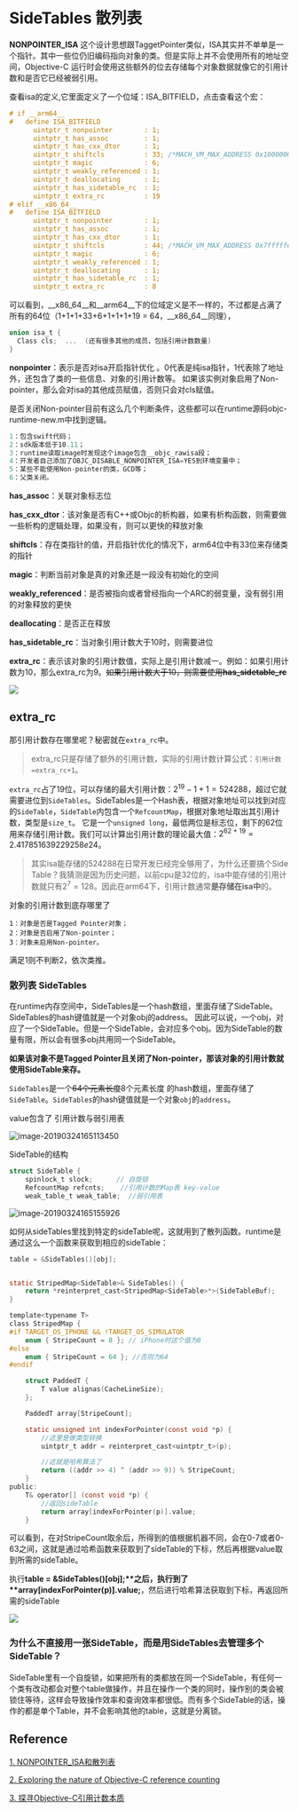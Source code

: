 # SideTables 散列表

**NONPOINTER_ISA** 这个设计思想跟TaggetPointer类似，ISA其实并不单单是一个指针。其中一些位仍旧编码指向对象的类。但是实际上并不会使用所有的地址空间，Objective-C 运行时会使用这些额外的位去存储每个对象数据就像它的引用计数和是否它已经被弱引用。

查看isa的定义,它里面定义了一个位域：ISA_BITFIELD，点击查看这个宏：

```objective-c
# if __arm64__
#   define ISA_BITFIELD                                                      \
      uintptr_t nonpointer        : 1;                                       \
      uintptr_t has_assoc         : 1;                                       \
      uintptr_t has_cxx_dtor      : 1;                                       \
      uintptr_t shiftcls          : 33; /*MACH_VM_MAX_ADDRESS 0x1000000000*/ \
      uintptr_t magic             : 6;                                       \
      uintptr_t weakly_referenced : 1;                                       \
      uintptr_t deallocating      : 1;                                       \
      uintptr_t has_sidetable_rc  : 1;                                       \
      uintptr_t extra_rc          : 19
# elif __x86_64__
#   define ISA_BITFIELD                                                        \
      uintptr_t nonpointer        : 1;                                         \
      uintptr_t has_assoc         : 1;                                         \
      uintptr_t has_cxx_dtor      : 1;                                         \
      uintptr_t shiftcls          : 44; /*MACH_VM_MAX_ADDRESS 0x7fffffe00000*/ \
      uintptr_t magic             : 6;                                         \
      uintptr_t weakly_referenced : 1;                                         \
      uintptr_t deallocating      : 1;                                         \
      uintptr_t has_sidetable_rc  : 1;                                         \
      uintptr_t extra_rc          : 8

```

可以看到，__x86_64__和__arm64__下的位域定义是不一样的，不过都是占满了所有的64位（1+1+1+33+6+1+1+1+19 = 64，__x86_64__同理），

```objective-c
union isa_t {  
  Class cls;  ...  (还有很多其他的成员，包括引用计数数量) 
}
```

 **nonpointer**：表示是否对isa开启指针优化 。0代表是纯isa指针，1代表除了地址外，还包含了类的一些信息、对象的引用计数等。 如果该实例对象启用了Non-pointer，那么会对isa的其他成员赋值，否则只会对cls赋值。



是否关闭Non-pointer目前有这么几个判断条件，这些都可以在runtime源码objc-runtime-new.m中找到逻辑。

```objective-c
1：包含swift代码；
2：sdk版本低于10.11；
3：runtime读取image时发现这个image包含__objc_rawisa段；
4：开发者自己添加了OBJC_DISABLE_NONPOINTER_ISA=YES到环境变量中；
5：某些不能使用Non-pointer的类，GCD等；
6：父类关闭。
```



**has_assoc**：关联对象标志位 

**has_cxx_dtor**：该对象是否有C++或Objc的析构器，如果有析构函数，则需要做一些析构的逻辑处理，如果没有，则可以更快的释放对象 

**shiftcls**：存在类指针的值，开启指针优化的情况下，arm64位中有33位来存储类的指针

**magic**：判断当前对象是真的对象还是一段没有初始化的空间

**weakly_referenced**：是否被指向或者曾经指向一个ARC的弱变量，没有弱引用的对象释放的更快

**deallocating**：是否正在释放 

**has_sidetable_rc**：当对象引用计数大于10时，则需要进位

 **extra_rc**：表示该对象的引用计数值，实际上是引用计数减一。例如：如果引用计数为10，那么extra_rc为9。~~如果引用计数大于10，则需要使用**has_sidetable_rc**~~

![](http://sylarimage.oss-cn-shenzhen.aliyuncs.com/2020-11-02-094715.png)

## extra_rc

那引用计数存在哪里呢？秘密就在`extra_rc`中。

> extra_rc只是存储了额外的引用计数，实际的引用计数计算公式：`引用计数=extra_rc+1`。

`extra_rc`占了19位，可以存储的最大引用计数：$2^{19}-1+1=524288$，超过它就需要进位到`SideTables`。SideTables是一个Hash表，根据对象地址可以找到对应的`SideTable`，`SideTable`内包含一个`RefcountMap`，根据对象地址取出其引用计数，类型是`size_t`。
它是一个`unsigned long`，最低两位是标志位，剩下的62位用来存储引用计数。我们可以计算出引用计数的理论最大值：$2^{62+19}=2.417851639229258e24$。

> 其实isa能存储的524288在日常开发已经完全够用了，为什么还要搞个Side Table？我猜测是因为历史问题，以前cpu是32位的，isa中能存储的引用计数就只有$2^{7}=128$。因此在arm64下，引用计数通常**是存储在isa中**的。



对象的引用计数到底存哪里了

```shell
1：对象是否是Tagged Pointer对象；
2：对象是否启用了Non-pointer；
3：对象未启用Non-pointer。
```

满足1则不判断2，依次类推。



### 散列表  SideTables

在runtime内存空间中，SideTables是一个hash数组，里面存储了SideTable。SideTables的hash键值就是一个对象obj的address。 因此可以说，一个obj，对应了一个SideTable。但是一个SideTable，会对应多个obj。因为SideTable的数量有限，所以会有很多obj共用同一个SideTable。



**如果该对象不是Tagged Pointer且关闭了Non-pointer，那该对象的引用计数就使用SideTable来存。**



`SideTables`是一个~~64个元素长度~~8个元素长度 的hash数组，里面存储了`SideTable`。`SideTables`的hash键值就是一个对象`obj`的`address`。

value包含了 引用计数与弱引用表




![image-20190324165113450](http://sylarimage.oss-cn-shenzhen.aliyuncs.com/2019-03-24-085318.jpg)



SideTable的结构

```objective-c
struct SideTable {
    spinlock_t slock;      // 自旋锁
    RefcountMap refcnts;    //引用计数的Map表 key-value
    weak_table_t weak_table;  //弱引用表
```

![image-20190324165155926](http://sylarimage.oss-cn-shenzhen.aliyuncs.com/2019-03-24-085324.jpg)



如何从sideTables里找到特定的sideTable呢，这就用到了散列函数。runtime是通过这么一个函数来获取到相应的sideTable：

```objective-c
table = &SideTables()[obj];


static StripedMap<SideTable>& SideTables() {
    return *reinterpret_cast<StripedMap<SideTable>*>(SideTableBuf);
}

```

```objective-c
template<typename T>
class StripedMap {
#if TARGET_OS_IPHONE && !TARGET_OS_SIMULATOR
    enum { StripeCount = 8 }; // iPhone时这个值为8
#else
    enum { StripeCount = 64 }; //否则为64
#endif

    struct PaddedT {
        T value alignas(CacheLineSize);
    };

    PaddedT array[StripeCount];

    static unsigned int indexForPointer(const void *p) {
        //这里是做类型转换
        uintptr_t addr = reinterpret_cast<uintptr_t>(p);

        //这就是哈希算法了
        return ((addr >> 4) ^ (addr >> 9)) % StripeCount;
    }
public:
    T& operator[] (const void *p) { 
        //返回sideTable
        return array[indexForPointer(p)].value; 
    }

```

可以看到，在对StripeCount取余后，所得到的值根据机器不同，会在0-7或者0-63之间，这就是通过哈希函数来获取到了sideTable的下标，然后再根据value取到所需的sideTable。

执行**table = &SideTables()[obj];\**之后，执行到了\**array[indexForPointer(p)].value;**，然后进行哈希算法获取到下标，再返回所需的sideTable

![](http://sylarimage.oss-cn-shenzhen.aliyuncs.com/2020-11-02-093727.jpg)





### **为什么不直接用一张SideTable，而是用SideTables去管理多个SideTable？** 

SideTable里有一个自旋锁，如果把所有的类都放在同一个SideTable，有任何一个类有改动都会对整个table做操作，并且在操作一个类的同时，操作别的类会被锁住等待，这样会导致操作效率和查询效率都很低。而有多个SideTable的话，操作的都是单个Table，并不会影响其他的table，这就是分离锁。





## Reference



[1. NONPOINTER_ISA和散列表 ](https://juejin.im/post/6844903885522337805)

[2. Exploring the nature of Objective-C reference counting](https://programmer.help/blogs/exploring-the-nature-of-objective-c-reference-counting.html)

[3. 探寻Objective-C引用计数本质](https://crmo.github.io/2018/05/26/%E6%8E%A2%E5%AF%BBObjective-C%E5%BC%95%E7%94%A8%E8%AE%A1%E6%95%B0%E6%9C%AC%E8%B4%A8/)




